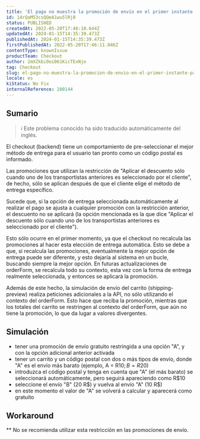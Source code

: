 ```yaml
---
title: 'El pago no muestra la promoción de envío en el primer instante para una condición específica'
id: 14rQaM53csQQeA1wu5lRj8
status: PUBLISHED
createdAt: 2022-05-20T17:46:10.644Z
updatedAt: 2024-01-15T14:35:39.473Z
publishedAt: 2024-01-15T14:35:39.473Z
firstPublishedAt: 2022-05-20T17:46:11.046Z
contentType: knownIssue
productTeam: Checkout
author: 2mXZkbi0oi061KicTExNjo
tag: Checkout
slug: el-pago-no-muestra-la-promocion-de-envio-en-el-primer-instante-para-una-condicion-especifica
locale: es
kiStatus: No Fix
internalReference: 280144
---
```


## Sumario

>ℹ️ Este problema conocido ha sido traducido automáticamente del inglés.


El checkout (backend) tiene un comportamiento de pre-seleccionar el mejor método de entrega para el usuario tan pronto como un código postal es informado.

Las promociones que utilizan la restricción de "Aplicar el descuento sólo cuando uno de los transportistas anteriores es seleccionado por el cliente", de hecho, sólo se aplican después de que el cliente elige el método de entrega específico.

Sucede que, si la opción de entrega seleccionada automáticamente al realizar el pago se ajusta a cualquier promoción con la restricción anterior, el descuento no se aplicará (la opción mencionada es la que dice "Aplicar el descuento sólo cuando uno de los transportistas anteriores es seleccionado por el cliente").

Esto sólo ocurre en el primer momento, ya que el checkout no recalcula las promociones al hacer esta elección de entrega automática. Esto se debe a que, si recalcula las promociones, eventualmente la mejor opción de entrega puede ser diferente, y esto dejaría al sistema en un bucle, buscando siempre la mejor opción. En futuras actualizaciones de orderForm, se recalcula todo su contexto, esta vez con la forma de entrega realmente seleccionada, y entonces se aplicará la promoción.

Además de este hecho, la simulación de envío del carrito (shipping-preview) realiza peticiones adicionales a la API, no sólo utilizando el contexto del orderForm. Esto hace que reciba la promoción, mientras que los totales del carrito se restringen al contexto del orderForm, que aún no tiene la promoción, lo que da lugar a valores divergentes.


##

## Simulación


- tener una promoción de envío gratuito restringida a una opción "A", y con la opción adicional anterior activada
- tener un carrito y un código postal con dos o más tipos de envío, donde "A" es el envío más barato (ejemplo, A = R$10; B = R$20)
- introduzca el código postal y tenga en cuenta que "A" (el más barato) se seleccionará automáticamente, pero seguirá apareciendo como R$10
- seleccione el envío "B" (20 R$) y vuelva al envío "A" (10 R$)
- en este momento el valor de "A" se volverá a calcular y aparecerá como gratuito



## Workaround

**
No se recomienda utilizar esta restricción en las promociones de envío.





